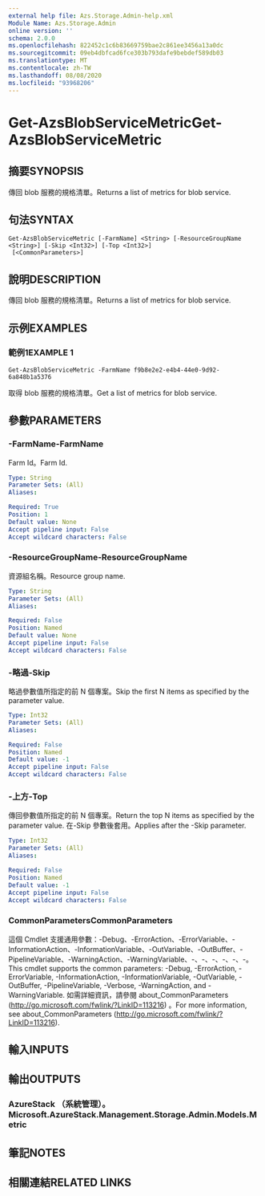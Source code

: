 ```yaml
---
external help file: Azs.Storage.Admin-help.xml
Module Name: Azs.Storage.Admin
online version: ''
schema: 2.0.0
ms.openlocfilehash: 822452c1c6b83669759bae2c861ee3456a13a0dc
ms.sourcegitcommit: 09eb4dbfcad6fce303b793dafe9bebdef589db03
ms.translationtype: MT
ms.contentlocale: zh-TW
ms.lasthandoff: 08/08/2020
ms.locfileid: "93968206"
---
```

# <span data-ttu-id="a222b-101">Get-AzsBlobServiceMetric</span><span class="sxs-lookup"><span data-stu-id="a222b-101">Get-AzsBlobServiceMetric</span></span>

## <span data-ttu-id="a222b-102">摘要</span><span class="sxs-lookup"><span data-stu-id="a222b-102">SYNOPSIS</span></span>
<span data-ttu-id="a222b-103">傳回 blob 服務的規格清單。</span><span class="sxs-lookup"><span data-stu-id="a222b-103">Returns a list of metrics for blob service.</span></span>

## <span data-ttu-id="a222b-104">句法</span><span class="sxs-lookup"><span data-stu-id="a222b-104">SYNTAX</span></span>

```
Get-AzsBlobServiceMetric [-FarmName] <String> [-ResourceGroupName <String>] [-Skip <Int32>] [-Top <Int32>]
 [<CommonParameters>]
```

## <span data-ttu-id="a222b-105">說明</span><span class="sxs-lookup"><span data-stu-id="a222b-105">DESCRIPTION</span></span>
<span data-ttu-id="a222b-106">傳回 blob 服務的規格清單。</span><span class="sxs-lookup"><span data-stu-id="a222b-106">Returns a list of metrics for blob service.</span></span>

## <span data-ttu-id="a222b-107">示例</span><span class="sxs-lookup"><span data-stu-id="a222b-107">EXAMPLES</span></span>

### <span data-ttu-id="a222b-108">範例1</span><span class="sxs-lookup"><span data-stu-id="a222b-108">EXAMPLE 1</span></span>
```
Get-AzsBlobServiceMetric -FarmName f9b8e2e2-e4b4-44e0-9d92-6a848b1a5376
```

<span data-ttu-id="a222b-109">取得 blob 服務的規格清單。</span><span class="sxs-lookup"><span data-stu-id="a222b-109">Get a list of metrics for blob service.</span></span>

## <span data-ttu-id="a222b-110">參數</span><span class="sxs-lookup"><span data-stu-id="a222b-110">PARAMETERS</span></span>

### <span data-ttu-id="a222b-111">-FarmName</span><span class="sxs-lookup"><span data-stu-id="a222b-111">-FarmName</span></span>
<span data-ttu-id="a222b-112">Farm Id。</span><span class="sxs-lookup"><span data-stu-id="a222b-112">Farm Id.</span></span>

```yaml
Type: String
Parameter Sets: (All)
Aliases:

Required: True
Position: 1
Default value: None
Accept pipeline input: False
Accept wildcard characters: False
```

### <span data-ttu-id="a222b-113">-ResourceGroupName</span><span class="sxs-lookup"><span data-stu-id="a222b-113">-ResourceGroupName</span></span>
<span data-ttu-id="a222b-114">資源組名稱。</span><span class="sxs-lookup"><span data-stu-id="a222b-114">Resource group name.</span></span>

```yaml
Type: String
Parameter Sets: (All)
Aliases:

Required: False
Position: Named
Default value: None
Accept pipeline input: False
Accept wildcard characters: False
```

### <span data-ttu-id="a222b-115">-略過</span><span class="sxs-lookup"><span data-stu-id="a222b-115">-Skip</span></span>
<span data-ttu-id="a222b-116">略過參數值所指定的前 N 個專案。</span><span class="sxs-lookup"><span data-stu-id="a222b-116">Skip the first N items as specified by the parameter value.</span></span>

```yaml
Type: Int32
Parameter Sets: (All)
Aliases:

Required: False
Position: Named
Default value: -1
Accept pipeline input: False
Accept wildcard characters: False
```

### <span data-ttu-id="a222b-117">-上方</span><span class="sxs-lookup"><span data-stu-id="a222b-117">-Top</span></span>
<span data-ttu-id="a222b-118">傳回參數值所指定的前 N 個專案。</span><span class="sxs-lookup"><span data-stu-id="a222b-118">Return the top N items as specified by the parameter value.</span></span>
<span data-ttu-id="a222b-119">在-Skip 參數後套用。</span><span class="sxs-lookup"><span data-stu-id="a222b-119">Applies after the -Skip parameter.</span></span>

```yaml
Type: Int32
Parameter Sets: (All)
Aliases:

Required: False
Position: Named
Default value: -1
Accept pipeline input: False
Accept wildcard characters: False
```

### <span data-ttu-id="a222b-120">CommonParameters</span><span class="sxs-lookup"><span data-stu-id="a222b-120">CommonParameters</span></span>
<span data-ttu-id="a222b-121">這個 Cmdlet 支援通用參數：-Debug、-ErrorAction、-ErrorVariable、-InformationAction、-InformationVariable、-OutVariable、-OutBuffer、-PipelineVariable、-WarningAction、-WarningVariable、-、-、-、-、-、-。</span><span class="sxs-lookup"><span data-stu-id="a222b-121">This cmdlet supports the common parameters: -Debug, -ErrorAction, -ErrorVariable, -InformationAction, -InformationVariable, -OutVariable, -OutBuffer, -PipelineVariable, -Verbose, -WarningAction, and -WarningVariable.</span></span> <span data-ttu-id="a222b-122">如需詳細資訊，請參閱 about_CommonParameters (http://go.microsoft.com/fwlink/?LinkID=113216) 。</span><span class="sxs-lookup"><span data-stu-id="a222b-122">For more information, see about_CommonParameters (http://go.microsoft.com/fwlink/?LinkID=113216).</span></span>

## <span data-ttu-id="a222b-123">輸入</span><span class="sxs-lookup"><span data-stu-id="a222b-123">INPUTS</span></span>

## <span data-ttu-id="a222b-124">輸出</span><span class="sxs-lookup"><span data-stu-id="a222b-124">OUTPUTS</span></span>

### <span data-ttu-id="a222b-125">AzureStack （系統管理）。</span><span class="sxs-lookup"><span data-stu-id="a222b-125">Microsoft.AzureStack.Management.Storage.Admin.Models.Metric</span></span>

## <span data-ttu-id="a222b-126">筆記</span><span class="sxs-lookup"><span data-stu-id="a222b-126">NOTES</span></span>

## <span data-ttu-id="a222b-127">相關連結</span><span class="sxs-lookup"><span data-stu-id="a222b-127">RELATED LINKS</span></span>
